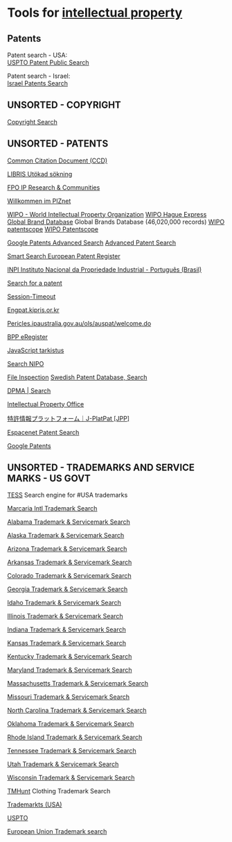 
# Tools for [intellectual property](https://notageni.us/ip/)

## Patents

Patent search - USA:  
[USPTO Patent Public Search](https://ppubs.uspto.gov/pubwebapp/static/pages/landing.html)

Patent search - Israel:  
[Israel Patents Search](https://israelpatents.justice.gov.il/)

## UNSORTED - COPYRIGHT

[Copyright Search](http://cocatalog.loc.gov/cgi-bin/Pwebrecon.cgi?DB=local&PAGE=First)

## UNSORTED - PATENTS

[Common Citation Document (CCD)](https://ccd.fiveipoffices.org/CCD-2.1.6)

[LIBRIS Utökad sökning](https://libris.kb.se/form_extended.jsp?f=imb&language=)

[FPO IP Research & Communities](https://www.freepatentsonline.com/search.html)

[Willkommen im PIZnet](https://www.piznet.de/)

[WIPO - World Intellectual Property Organization](https://www.wipo.int/portal/en/index.html)
[WIPO Hague Express](https://www.wipo.int/designdb/hague/en)
[Global Brand Database](https://branddb.wipo.int/branddb/en/)
Global Brands Database (46,020,000 records)
[WIPO](https://patentscope.wipo.int/search/en/search.jsf)
[patentscope](https://patentscope.wipo.int/search/en/result.jsf)
[WIPO Patentscope](http://www.wipo.int/patentscope/en)

[Google Patents Advanced Search](https://patents.google.com/advanced)
[Advanced Patent Search](https://www.google.com/advanced_patent_search)

[Smart Search European Patent Register](https://register.epo.org/regviewer)

[INPI Instituto Nacional da Propriedade Industrial - Português (Brasil)](https://www.gov.br/inpi/pt-br)

[Search for a patent](https://www.gov.uk/search-for-patent)

[Session-Timeout](https://www.swissreg.ch/srclient/faces/jsp/start.jsp)

[Engpat.kipris.or.kr](https://engpat.kipris.or.kr/)

[Pericles.ipaustralia.gov.au/ols/auspat/welcome.do](https://pericles.ipaustralia.gov.au/ols/auspat/welcome.do)

[BPP eRegister](https://mijnoctrooi.rvo.nl/fo-eregister-view)

[JavaScript tarkistus](https://patent.prh.fi/patinfo/default2.asp?Lng=)

[Search NIPO](https://search.patentstyret.no/)

[File Inspection](https://tc.prv.se/aktinsyn/servlet/akt?lang=en)
[Swedish Patent Database, Search](https://tc.prv.se/spd/search?lang=en)

[DPMA | Search](https://www.dpma.de/english/search/index.html)

[Intellectual Property Office](https://www.ipo.gov.uk/p-ipsum.htm)

[特許情報プラットフォーム｜J-PlatPat [JPP]](https://www.j-platpat.inpit.go.jp/)

[Espacenet Patent Search](https://worldwide.espacenet.com/advancedSearch?locale=en_EP)

[Google Patents](https://patents.google.com/)

## UNSORTED - TRADEMARKS AND SERVICE MARKS - US GOVT

[TESS](https://tmsearch.uspto.gov/bin/gate.exe?f=login&p_lang=english&p_d=trmk)
Search engine for #USA trademarks

[Marcaria Intl Trademark Search](https://trademark-search.marcaria.com/en)

[Alabama Trademark & Servicemark Search](https://sos.alabama.gov/government-records/trademark-records)

[Alaska Trademark & Servicemark Search](https://www.commerce.alaska.gov/web/cbpl/corporations/trademarkregistration.aspx)

[Arizona Trademark & Servicemark Search](https://apps.azsos.gov/apps/tntp/se.html)

[Arkansas Trademark & Servicemark Search](https://www.sos.arkansas.gov/corps/trademk/index.php)

[Colorado Trademark & Servicemark Search](https://www.sos.state.co.us/biz/BusinessEntityCriteriaExt.do)

[Georgia Trademark & Servicemark Search](http://sos.ga.gov/index.php/corporations/search_the_trademarks_and_service_mark_database)

[Idaho Trademark & Servicemark Search](https://www.accessidaho.org/public/sos/trademark/search.html)

[Illinois Trademark & Servicemark Search](http://www.ilsos.gov/trademarksearch)

[Indiana Trademark & Servicemark Search](https://bsd.sos.in.gov/PublicTrademarkSearch)

[Kansas Trademark & Servicemark Search](http://www.kssos.org/business/trademark/trademark_search.aspx)

[Kentucky Trademark & Servicemark Search](http://apps.sos.ky.gov/business/trademarks)

[Maryland Trademark & Servicemark Search](https://sos.maryland.gov/Pages/Trademarks/TMSearch.aspx)

[Massachusetts Trademark & Servicemark Search](http://corp.sec.state.ma.us/corp/Trademarks/TrademarkSearch.asp)

[Missouri Trademark & Servicemark Search](http://www.sos.mo.gov/business/trademark.asp)

[North Carolina Trademark & Servicemark Search](https://www.sosnc.gov/online_services/search/by_title/_trademarks)

[Oklahoma Trademark & Servicemark Search](https://www.sos.ok.gov/trademarks/default.aspx)

[Rhode Island Trademark & Servicemark Search](http://business.sos.ri.gov/corpweb/trademarksearch/trademarksearch.aspx)

[Tennessee Trademark & Servicemark Search](https://tnbear.tn.gov/TM/TMSearch.aspx)

[Utah Trademark & Servicemark Search](https://secure.utah.gov/account/log-in.html)

[Wisconsin Trademark & Servicemark Search](https://www.wdfi.org/apps/TrademarkSearch/Search.aspx)

[TMHunt](http://www.tmhunt.com/)
Clothing Trademark Search

[Trademarkts (USA)](https://trademarks.justia.com/search?q=)

[USPTO](https://www.uspto.gov/trademarks-getting-started/process-overview/state-trademark-information-links)

[European Union Trademark search](https://euipo.europa.eu/eSearch#advanced/trademarks)
